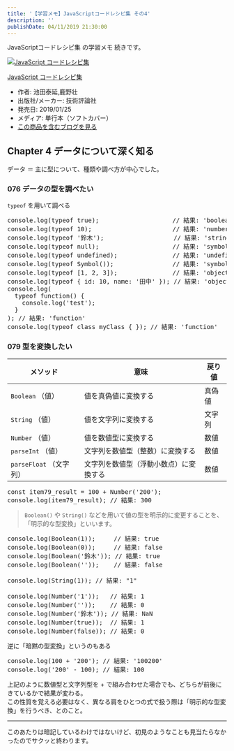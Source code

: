 ```yaml
---
title: '【学習メモ】JavaScriptコードレシピ集 その4'
description: ''
publishDate: 04/11/2019 21:30:00
---
```


<p>JavaScriptコードレシピ集 の学習メモ 続きです。</p>

<p><div class="hatena-asin-detail"><a href="http://www.amazon.co.jp/exec/obidos/ASIN/4297103680/hatena-blog-22/"><img src="https://cdn-ak.f.st-hatena.com/images/fotolife/j/jotaki/20190726/20190726111820.jpg" class="hatena-asin-detail-image" alt="JavaScript コードレシピ集" title="JavaScript コードレシピ集"></a><div class="hatena-asin-detail-info"><p class="hatena-asin-detail-title"><a href="http://www.amazon.co.jp/exec/obidos/ASIN/4297103680/hatena-blog-22/">JavaScript コードレシピ集</a></p><ul><li><span class="hatena-asin-detail-label">作者:</span> 池田泰延,鹿野壮</li><li><span class="hatena-asin-detail-label">出版社/メーカー:</span> 技術評論社</li><li><span class="hatena-asin-detail-label">発売日:</span> 2019/01/25</li><li><span class="hatena-asin-detail-label">メディア:</span> 単行本（ソフトカバー）</li><li><a href="http://d.hatena.ne.jp/asin/4297103680/hatena-blog-22" target="_blank">この商品を含むブログを見る</a></li></ul></div><div class="hatena-asin-detail-foot"></div></div></p>

<h2>Chapter 4 データについて深く知る</h2>

<p>データ ＝ 主に型について、種類や調べ方が中心でした。</p>

<h3>076 データの型を調べたい</h3>

<p><code>typeof</code> を用いて調べる</p>

<pre class="code lang-javascript" data-lang="javascript" data-unlink>console.log(<span class="synStatement">typeof</span> <span class="synConstant">true</span>);                    <span class="synComment">// 結果: 'boolean'</span>
console.log(<span class="synStatement">typeof</span> 10);                      <span class="synComment">// 結果: 'number'</span>
console.log(<span class="synStatement">typeof</span> <span class="synConstant">'鈴木'</span>);                   <span class="synComment">// 結果: 'string'</span>
console.log(<span class="synStatement">typeof</span> <span class="synStatement">null</span>);                    <span class="synComment">// 結果: 'symbol'</span>
console.log(<span class="synStatement">typeof</span> <span class="synStatement">undefined</span>);               <span class="synComment">// 結果: 'undefined'</span>
console.log(<span class="synStatement">typeof</span> Symbol());                <span class="synComment">// 結果: 'symbol'</span>
console.log(<span class="synStatement">typeof</span> <span class="synIdentifier">[</span>1, 2, 3<span class="synIdentifier">]</span>);               <span class="synComment">// 結果: 'object'</span>
console.log(<span class="synStatement">typeof</span> <span class="synIdentifier">{</span> id: 10, name: <span class="synConstant">'田中'</span> <span class="synIdentifier">}</span>); <span class="synComment">// 結果: 'object'</span>
console.log(
  <span class="synStatement">typeof</span> <span class="synIdentifier">function</span>() <span class="synIdentifier">{</span>
    console.log(<span class="synConstant">'test'</span>);
  <span class="synIdentifier">}</span>
); <span class="synComment">// 結果: 'function'</span>
console.log(<span class="synStatement">typeof</span> <span class="synStatement">class</span> myClass <span class="synIdentifier">{</span> <span class="synIdentifier">}</span>); <span class="synComment">// 結果: 'function'</span>
</pre>

<h3>079 型を変換したい</h3>

<table>
<thead>
<tr>
<th> メソッド                </th>
<th> 意味                                   </th>
<th> 戻り値 </th>
</tr>
</thead>
<tbody>
<tr>
<td> <code>Boolean</code> （値）        </td>
<td> 値を真偽値に変換する                   </td>
<td> 真偽値 </td>
</tr>
<tr>
<td> <code>String</code> （値）         </td>
<td> 値を文字列に変換する                   </td>
<td> 文字列 </td>
</tr>
<tr>
<td> <code>Number</code> （値）         </td>
<td> 値を数値型に変換する                   </td>
<td> 数値   </td>
</tr>
<tr>
<td> <code>parseInt</code> （値）       </td>
<td> 文字列を数値型（整数）に変換する       </td>
<td> 数値   </td>
</tr>
<tr>
<td> <code>parseFloat</code> （文字列） </td>
<td> 文字列を数値型（浮動小数点）に変換する </td>
<td> 数値   </td>
</tr>
</tbody>
</table>

<pre class="code lang-javascript" data-lang="javascript" data-unlink><span class="synStatement">const</span> item79_result = 100 + <span class="synType">Number</span>(<span class="synConstant">'200'</span>);
console.log(item79_result); <span class="synComment">// 結果: 300</span>
</pre>

<blockquote><p><code>Boolean()</code> や <code>String()</code> などを用いて値の型を明示的に変更することを、「明示的な型変換」といいます。</p></blockquote>

<pre class="code lang-javascript" data-lang="javascript" data-unlink>console.log(<span class="synType">Boolean</span>(1));     <span class="synComment">// 結果: true</span>
console.log(<span class="synType">Boolean</span>(0));     <span class="synComment">// 結果: false</span>
console.log(<span class="synType">Boolean</span>(<span class="synConstant">'鈴木'</span>)); <span class="synComment">// 結果: true</span>
console.log(<span class="synType">Boolean</span>(<span class="synConstant">''</span>));    <span class="synComment">// 結果: false</span>

console.log(<span class="synType">String</span>(1)); <span class="synComment">// 結果: &quot;1&quot;</span>

console.log(<span class="synType">Number</span>(<span class="synConstant">'1'</span>));   <span class="synComment">// 結果: 1</span>
console.log(<span class="synType">Number</span>(<span class="synConstant">''</span>));    <span class="synComment">// 結果: 0</span>
console.log(<span class="synType">Number</span>(<span class="synConstant">'鈴木'</span>)); <span class="synComment">// 結果: NaN</span>
console.log(<span class="synType">Number</span>(<span class="synConstant">true</span>));  <span class="synComment">// 結果: 1</span>
console.log(<span class="synType">Number</span>(<span class="synConstant">false</span>)); <span class="synComment">// 結果: 0</span>
</pre>

<p>逆に「暗黙の型変換」というのもある</p>

<pre class="code lang-javascript" data-lang="javascript" data-unlink>console.log(100 + <span class="synConstant">'200'</span>); <span class="synComment">// 結果: '100200'</span>
console.log(<span class="synConstant">'200'</span> - 100); <span class="synComment">// 結果: 100</span>
</pre>

<p>上記のように数値型と文字列型を + で組み合わせた場合でも、どちらが前後にきているかで結果が変わる。<br/>
この性質を覚える必要はなく、異なる肩をひとつの式で扱う際は「明示的な型変換」を行うべき、とのこと。</p>

<hr />

<p>このあたりは暗記しているわけではないけど、初見のようなことも見当たらなかったのでサクッと終わります。</p>
